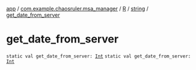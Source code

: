 [app](../../../index.md) / [com.example.chaosruler.msa_manager](../../index.md) / [R](../index.md) / [string](index.md) / [get_date_from_server](.)

# get_date_from_server

`static val get_date_from_server: `[`Int`](https://kotlinlang.org/api/latest/jvm/stdlib/kotlin/-int/index.html)
`static val get_date_from_server: `[`Int`](https://kotlinlang.org/api/latest/jvm/stdlib/kotlin/-int/index.html)